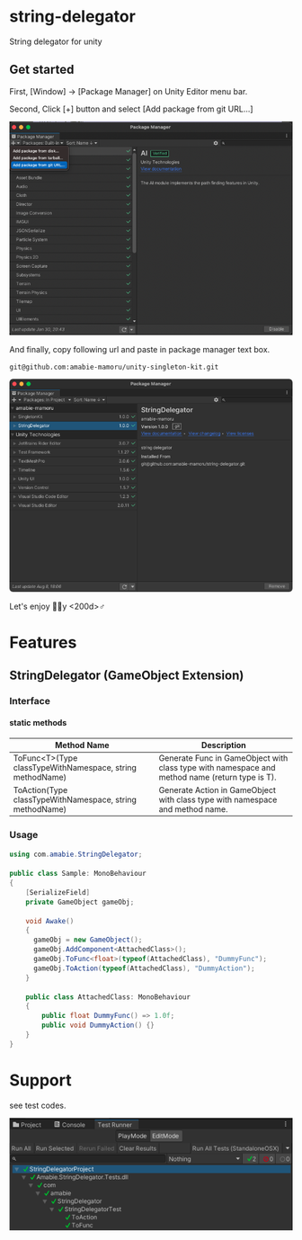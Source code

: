 # string-delegator

String delegator for unity

## Get started

First, [Window] -> [Package Manager] on Unity Editor menu bar.

Second, Click [+] button and select [Add package from git URL...]

![](./Documentation~/images/add-package-from-git-url.png)

And finally, copy following url and paste in package manager text box.

```
git@github.com:amabie-mamoru/unity-singleton-kit.git
```

![](./Documentation~/images/imported-this-module.png)

Let's enjoy 🧜🏼y <200d>♂️

# Features

## StringDelegator (GameObject Extension)

### Interface

#### static methods

Method Name | Description
--- | ---
ToFunc&lt;T&gt;(Type classTypeWithNamespace, string methodName) | Generate Func in GameObject with class type with namespace and method name (return type is T).
ToAction(Type classTypeWithNamespace, string methodName) | Generate Action in GameObject with class type with namespace and method name.

### Usage
```cs
using com.amabie.StringDelegator;

public class Sample: MonoBehaviour
{
    [SerializeField]
    private GameObject gameObj;

    void Awake()
    {
      gameObj = new GameObject();
      gameObj.AddComponent<AttachedClass>();
      gameObj.ToFunc<float>(typeof(AttachedClass), "DummyFunc");
      gameObj.ToAction(typeof(AttachedClass), "DummyAction");
    }

    public class AttachedClass: MonoBehaviour
    {
        public float DummyFunc() => 1.0f;
        public void DummyAction() {}
    }
}
```

# Support

see test codes.

![](./Documentation~/images/test-all-green.png)

